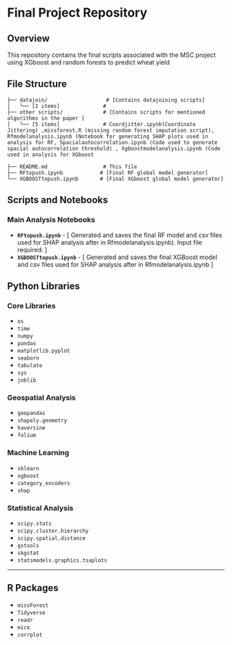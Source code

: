 # Final Project Repository

## Overview
This repository contains the final scripts associated with the MSC project using XGboost and random forests to predict wheat yield

## File Structure

```
├── datajoin/                   # [Contains datajoining scripts]
│   └── [2 items]              # 
├── other scripts/             # [Contains scripts for mentioned algorithms in the paper ]
│   └── [5 items]              # Coordjitter.ipynb(Coordinate Jittering) ,missforest.R (missing random forest imputation script), Rfmodelanalysis.ipynb (Notebook for generating SHAP plots used in analysis for RF, Spacialautocorrelation.ipynb (Code used to generate spacial autocorrelation threshold) , Xgboostmodelanalysis.ipynb (Code used in analysis for XGboost

├── README.md                  # This file
├── RFtopush.ipynb            # [Final RF global model generator]
└── XGBOOSTtopush.ipynb       # [Final XGboost global model generator]
```

## Scripts and Notebooks

### Main Analysis Notebooks
- **`RFtopush.ipynb`** - [ Generated and saves the final RF model and csv files used for SHAP analysis after in Rfmodelanalysis.ipynb). Input file required:  ]
- **`XGBOOSTtopush.ipynb`** - [ Generated and saves the final XGBoost model and csv files used for SHAP analysis after in Rfmodelanalysis.ipynb ]


## Python Libraries

### Core Libraries
- `os`  
- `time`  
- `numpy`  
- `pandas`  
- `matplotlib.pyplot`  
- `seaborn`  
- `tabulate`  
- `sys`  
- `joblib`  

### Geospatial Analysis
- `geopandas`  
- `shapely.geometry`  
- `haversine`  
- `folium`  

### Machine Learning
- `sklearn`  
- `xgboost`  
- `category_encoders`  
- `shap`  

### Statistical Analysis
- `scipy.stats`  
- `scipy.cluster.hierarchy`  
- `scipy.spatial.distance`  
- `gstools`  
- `skgstat`  
- `statsmodels.graphics.tsaplots`  

---

## R Packages
- `missForest`  
- `Tidyverse`  
- `readr`  
- `mice`  
- `corrplot`  
```
